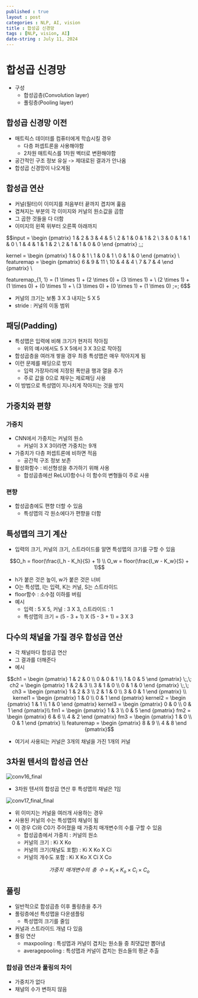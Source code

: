```yaml
---
published : true
layout : post
categories : NLP, AI, vision
title : 합성곱 신경망
tags : [NLP, vision, AI]
date-string : July 11, 2024
---
```


# 합성곱 신경망
- 구성
  - 합성곱층(Convolution layer)
  - 풀링층(Pooling layer)

## 합성곱 신경망 이전
- 매트릭스 데이터를 컴퓨터에게 학습시킬 경우
  - 다층 퍼셉트론을 사용해야함
  - 2차원 매트릭스를 1차원 벡터로 변환해야함
- 공간적인 구조 정보 유실 -> 제대로된 결과가 안나옴
- 합성곱 신경망이 나오게됨

## 합성곱 연산
- 커널(필터)이 이미지를 처음부터 끝까지 겹치며 훑음
- 겹쳐지는 부분의 각 이미지와 커널의 원소값을 곱함
- 그 곱한 것들을 다 더함
- 이미지의 왼쪽 위부터 오른쪽 아래까지

$$input = \begin {pmatrix}
            1 & 2 & 3 & 4 & 5 \\
            2 & 1 & 0 & 1 & 2 \\
            3 & 0 & 1 & 1 & 0 \\
            1 & 4 & 1 & 1 & 2 \\
            2 & 1 & 1 & 0 & 0
            \end {pmatrix} \;,\;
    
  kernel = \begin {pmatrix}
            1 & 0 & 1 \\
            1 & 0 & 1 \\
            0 & 1 & 0
            \end {pmatrix} \\
  featuremap = \begin {pmatrix}
            6 & 9 & 11 \\
            10 & 4 & 4 \\
            7 & 7 & 4
            \end {pmatrix} \\ 

  featuremap_{1, 1} = (1 \times 1) + (2 \times 0) + (3 \times 1) + \\ (2 \times 1) + (1 \times 0) + (0 \times 1) + \\
  (3 \times 0) + (0 \times 1) + (1 \times 0) \;=\; 6$$


- 커널의 크기는 보통 3 X 3 내지는 5 X 5
- stride : 커널의 이동 범위

## 패딩(Padding)
- 특성맵은 입력에 비해 크기가 현저히 작아짐
  - 위의 예시에서도 5 X 5에서 3 X 3으로 작아짐
- 합성곱층을 여러개 쌓을 경우 최종 특성맵은 매우 작아지게 됨
- 이런 문제를 패딩으로 방지
  - 입력 가장자리에 지정된 폭만큼 행과 열을 추가
  - 주로 값을 0으로 채우는 제로패딩 사용
- 이 방법으로 특성맵이 지나치게 작아지는 것을 방지

## 가중치와 편향
### 가중치
- CNN에서 가중치는 커널의 원소
  - 커널이 3 X 3이라면 가중치는 9개
- 가중치가 다층 퍼셉트론에 비하면 적음
  - 공간적 구조 정보 보존
- 활성화함수 : 비선형성을 추가하기 위해 사용
  - 합성곱층에선 ReLU()함수나 이 함수의 변형들이 주로 사용

### 편향
- 합성곱층에도 편향 더할 수 있음
  - 특성맵의 각 원소에다가 편향을 더함

## 특성맵의 크기 계산
- 입력의 크기, 커널의 크기, 스트라이드를 알면 특성맵의 크기를 구할 수 있음

$$O_h = floor(\frac{I_h - K_h}{S} + 1) \\ O_w = floor(\frac{I_w - K_w}{S} + 1)$$

- h가 붙은 것은 높이, w가 붙은 것은 너비
- O는 특성맵, I는 입력, K는 커널, S는 스트라이드
- floor함수 : 소수점 이하를 버림
- 예시
  - 입력 : 5 X 5, 커널 : 3 X 3, 스트라이드 : 1
  - 특성맵의 크기 = (5 - 3 + 1) X (5 - 3 + 1) = 3 X 3

## 다수의 채널을 가질 경우 합성곱 연산
- 각 채널마다 합성곱 연산
- 그 결과를 더해준다
- 예시

$$ch1 = \begin {pmatrix}
              1 & 2 & 0 \\
              0 & 0 & 1 \\
              1 & 0 & 5
              \end {pmatrix} \;,\;
ch2 = \begin {pmatrix}
            1 & 2 & 3 \\
            3 & 1 & 0 \\
            0 & 1 & 0
            \end {pmatrix} \;,\;
ch3 = \begin {pmatrix}
            1 & 2 & 3 \\
            2 & 1 & 0 \\
            3 & 0 & 1
            \end {pmatrix} \\
kernel1 = \begin {pmatrix}
           1 & 0 \\
           0 & 1
           \end {pmatrix}
kernel2 = \begin {pmatrix}
           1 & 1 \\
           1 & 0
           \end {pmatrix}
kernel3 = \begin {pmatrix}
           0 & 0 \\
           0 & 1
           \end {pmatrix}\\
fm1 = \begin {pmatrix}
       1 & 3 \\
       0 & 5
       \end {pmatrix}
fm2 = \begin {pmatrix}
       6 & 6 \\
       4 & 2
       \end {pmatrix}
fm3 = \begin {pmatrix}
       1 & 0 \\
       0 & 1
       \end {pmatrix} \\
featuremap = \begin {pmatrix}
              8 & 9 \\
              4 & 8
              \end {pmatrix}$$

- 여기서 사용되는 커널은 3개의 채널을 가진 1개의 커널

## 3차원 텐서의 합성곱 연산
![conv16_final](https://github.com/jayiuk/jayiuk.github.io/assets/58243784/49a09278-8943-41eb-9157-daf4c6efbfe8)

- 3차원 텐서의 합성곱 연산 후 특성맵의 채널은 1임

![conv17_final_final](https://github.com/jayiuk/jayiuk.github.io/assets/58243784/feac63dc-d8d2-4eaa-9c0d-cd86b24b42c6)

- 위 이미지는 커널을 여러개 사용하는 경우
- 사용된 커널의 수는 특성맵의 채널이 됨
- 이 경우 Ci와 C0가 주어졌을 때 가중치 매개변수의 수를 구할 수 있음
  - 합성곱층에서 가중치 : 커널의 원소
  - 커널의 크기 : Ki X Ko
  - 커널의 크기(채널도 포함) : Ki X Ko X Ci
  - 커널의 개수도 포함 : Ki X Ko X Ci X Co

$$가중치 \,\ 매개변수의 \,\ 총 \,\ 수 \;=\; K_i \times K_o \times C_i \times C_o$$

## 풀링
- 일반적으로 합성곱층 이후 풀링층을 추가
- 풀링층에선 특성맵을 다운샘플링
  - 특성맵의 크기를 줄임
- 커널과 스트라이드 개념 다 있음
- 풀링 연산
  - maxpooling : 특성맵과 커널이 겹치는 원소들 중 최댓값만 뽑아냄
  - averagepooling : 특성맵과 커널이 겹치는 원소들의 평균 추출

### 합성곱 연산과 풀링의 차이
- 가중치가 없다
- 채널의 수가 변하지 않음
